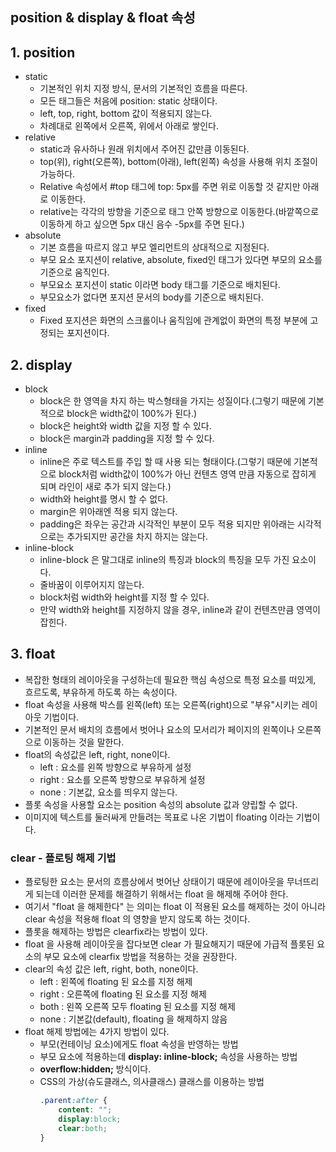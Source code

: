 ## position & display & float 속성
## 1. position
- static
    - 기본적인 위치 지정 방식, 문서의 기본적인 흐름을 따른다.
    - 모든 태그들은 처음에 position: static 상태이다.
    - left, top, right, bottom 값이 적용되지 않는다.
    - 차례대로 왼쪽에서 오른쪽, 위에서 아래로 쌓인다.
- relative
    - static과 유사하나 원래 위치에서 주어진 값만큼 이동된다.
    - top(위), right(오른쪽), bottom(아래), left(왼쪽) 속성을 사용해 위치 조절이 가능하다.
    - Relative 속성에서 #top 태그에 top: 5px를 주면 위로 이동할 것 같지만 아래로 이동한다.
    - relative는 각각의 방향을 기준으로 태그 안쪽 방향으로 이동한다.(바깥쪽으로 이동하게 하고 싶으면 5px 대신 음수 -5px를 주면 된다.)
- absolute
    - 기본 흐름을 따르지 않고 부모 엘리먼트의 상대적으로 지정된다.
    - 부모 요소 포지션이 relative, absolute, fixed인 태그가 있다면 부모의 요소를 기준으로 움직인다.
    - 부모요소 포지션이 static 이라면 body 태그를 기준으로 배치된다.
    - 부모요소가 없다면 포지션 문서의 body를 기준으로 배치된다.
- fixed
    - Fixed 포지션은 화면의 스크롤이나 움직임에 관계없이 화면의 특정 부분에 고정되는 포지션이다.

## 2. display
- block
    - block은 한 영역을 차지 하는 박스형태을 가지는 성질이다.(그렇기 때문에 기본적으로 block은 width값이 100%가 된다.)
    - block은 height와 width 값을 지정 할 수 있다.
    - block은 margin과 padding을 지정 할 수 있다.
- inline
    - inline은 주로 텍스트를 주입 할 때 사용 되는 형태이다.(그렇기 때문에 기본적으로 block처럼 width값이 100%가 아닌 컨텐츠 영역 만큼 자동으로 잡히게 되며 라인이 새로 추가 되지 않는다.)
    - width와 height를 명시 할 수 없다.
    - margin은 위아래엔 적용 되지 않는다.
    - padding은 좌우는 공간과 시각적인 부분이 모두 적용 되지만 위아래는 시각적으로는 추가되지만 공간을 차지 하지는 않는다.
- inline-block
    - inline-block 은 말그대로 inline의 특징과 block의 특징을 모두 가진 요소이다.
    - 줄바꿈이 이루어지지 않는다.
    - block처럼 width와 height를 지정 할 수 있다.
    - 만약 width와 height를 지정하지 않을 경우, inline과 같이 컨텐츠만큼 영역이 잡힌다.

## 3. float
- 복잡한 형태의 레이아웃을 구성하는데 필요한 핵심 속성으로 특정 요소를 떠있게, 흐르도록, 부유하게 하도록 하는 속성이다.
- float 속성을 사용해 박스를 왼쪽(left) 또는 오른쪽(right)으로 "부유"시키는 레이아웃 기법이다.
- 기본적인 문서 배치의 흐름에서 벗어나 요소의 모서리가 페이지의 왼쪽이나 오른쪽으로 이동하는 것을 말한다.
- float의 속성값은 left, right, none이다.
  - left : 요소를 왼쪽 방향으로 부유하게 설정
  - right : 요소를 오른쪽 방향으로 부유하게 설정
  - none : 기본값, 요소를 띄우지 않는다.
- 플롯 속성을 사용할 요소는 position 속성의 absolute 값과 양립할 수 없다.
- 이미지에 텍스트를 둘러싸게 만들려는 목표로 나온 기법이 floating 이라는 기법이다.

### clear - 플로팅 해제 기법
- 플로팅한 요소는 문서의 흐름상에서 벗어난 상태이기 때문에 레이아웃을 무너뜨리게 되는데 이러한 문제를 해결하기 위해서는 float 을 해제해 주어야 한다.
- 여기서 "float 을 해제한다" 는 의미는 float 이 적용된 요소를 해제하는 것이 아니라
clear 속성을 적용해 float 의 영향을 받지 않도록 하는 것이다.
- 플롯을 해제하는 방법은 clearfix라는 방법이 있다.
- float 을 사용해 레이아웃을 잡다보면 clear 가 필요해지기 때문에 가급적 플롯된 요소의 부모 요소에 clearfix 방법을 적용하는 것을 권장한다.
- clear의 속성 값은 left, right, both, none이다.
    - left : 왼쪽에 floating 된 요소를 지정 해제
    - right : 오른쪽에 floating 된 요소를 지정 해제
    - both : 왼쪽 오른쪽 모두 floating 된 요소를 지정 해제
    - none : 기본값(default), floating 을 해제하지 않음
- float 해제 방법에는 4가지 방법이 있다.  
    -  부모(컨테이닝 요소)에게도 float 속성을 반영하는 방법
    -  부모 요소에 적용하는데 **display: inline-block;** 속성을 사용하는 방법
    -  **overflow:hidden;** 방식이다.
    - CSS의 가상(슈도클래스, 의사클래스) 클래스를 이용하는 방법
        ```css
        .parent:after { 
            content: "";
            display:block;
            clear:both;
        }
        ```